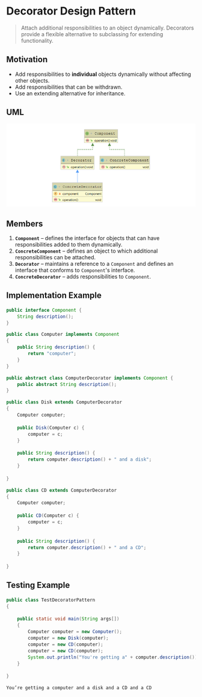 # Decorator Design Pattern

> Attach additional responsibilities to an object dynamically. Decorators provide a flexible alternative to subclassing for extending functionality.

## Motivation

- Add responsibilities to **individual** objects dynamically without affecting other objects.
- Add responsibilities that can be withdrawn.
- Use an extending alternative for inheritance.

## UML

![UML](../Assets/decorator-uml.png)

## Members

1. **`Component`** – defines the interface for objects that can have responsibilities added to them dynamically.
1. **`ConcreteComponent`** – defines an object to which additional responsibilities can be attached.
1. **`Decorator`** – maintains a reference to a `Component` and defines an interface that conforms to `Component`'s interface.
1. **`ConcreteDecorator`** – adds responsibilities to `Component`.

## Implementation Example

```java
public interface Component {
    String description();
}
```

```java
public class Computer implements Component
{
    public String description() {
        return "computer";
    }
}
```

```java
public abstract class ComputerDecorator implements Component {
    public abstract String description();
}
```

```java
public class Disk extends ComputerDecorator
{
    Computer computer;

    public Disk(Computer c) {
        computer = c;
    }

    public String description() {
        return computer.description() + " and a disk";
    }

}
```

```java
public class CD extends ComputerDecorator
{
    Computer computer;

    public CD(Computer c) {
        computer = c;
    }

    public String description() {
        return computer.description() + " and a CD";
    }

}
```

## Testing Example

```java
public class TestDecoratorPattern
{

    public static void main(String args[])
    {
        Computer computer = new Computer();
        computer = new Disk(computer);
        computer = new CD(computer);
        computer = new CD(computer);
        System.out.println("You're getting a" + computer.description());
    }

}
```

```console
You’re getting a computer and a disk and a CD and a CD
```
